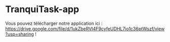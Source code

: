 # TranquiTask-app

Vous pouvez télécharger notre application ici : https://drive.google.com/file/d/1ukZbeRVI4F9cyfeUDHL7io1c36ptWszf/view?usp=sharing !
